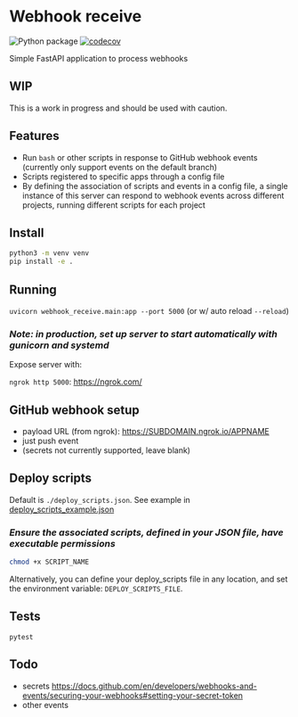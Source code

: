 # Webhook receive

![Python package](https://github.com/falkben/webhook_receive/workflows/Python%20package/badge.svg) [![codecov](https://codecov.io/gh/falkben/webhook_receive/branch/main/graph/badge.svg?token=O3ZG3KqxXt)](https://codecov.io/gh/falkben/webhook_receive)

Simple FastAPI application to process webhooks

## WIP

This is a work in progress and should be used with caution.

## Features

- Run `bash` or other scripts in response to GitHub webhook events (currently only support events on the default branch)
- Scripts registered to specific apps through a config file
- By defining the association of scripts and events in a config file, a single instance of this server can respond to webhook events across different projects, running different scripts for each project

## Install

```sh
python3 -m venv venv
pip install -e .
```

## Running

`uvicorn webhook_receive.main:app --port 5000` (or w/ auto reload `--reload`)

### *Note: in production, set up server to start automatically with gunicorn and systemd*

Expose server with:

`ngrok http 5000`: <https://ngrok.com/>

## GitHub webhook setup

- payload URL (from ngrok): https://SUBDOMAIN.ngrok.io/APPNAME
- just push event
- (secrets not currently supported, leave blank)

## Deploy scripts

Default is `./deploy_scripts.json`. See example in [deploy_scripts_example.json](deploy_scripts_example.json)

### *Ensure the associated scripts, defined in your JSON file, have executable permissions*

```sh
chmod +x SCRIPT_NAME
```

Alternatively, you can define your deploy_scripts file in any location, and set the environment variable: `DEPLOY_SCRIPTS_FILE`.

## Tests

`pytest`

## Todo

- secrets <https://docs.github.com/en/developers/webhooks-and-events/securing-your-webhooks#setting-your-secret-token>
- other events

